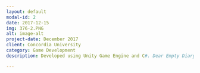 ```yaml
---
layout: default
modal-id: 2
date: 2017-12-15
img: 376-2.PNG
alt: image-alt
project-date: December 2017
client: Concordia University
category: Game Development
description: Developed using Unity Game Engine and C#. Dear Empty Diary is an overhead 2D based story game, where the objective is to solve the puzzles in order to proceed to the next level while being immersed in the games story line.

---
```


